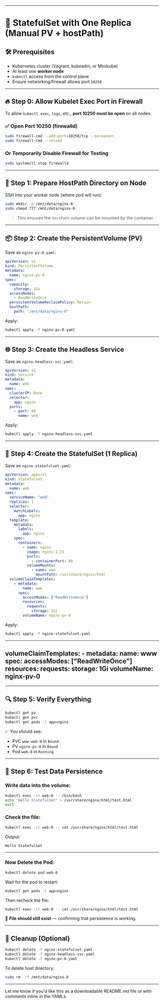 

---

# 📝 StatefulSet with One Replica (Manual PV + hostPath)

## 🛠 Prerequisites

* Kubernetes cluster (Vagrant, kubeadm, or Minikube)
* At least one **worker node**
* `kubectl` access from the control plane
* Ensure networking/firewall allows port `10250`

---

## 🔥 Step 0: Allow Kubelet Exec Port in Firewall

To allow `kubectl exec`, `logs`, etc., **port 10250 must be open** on all nodes.

### ✅ Open Port 10250 (firewalld)

```bash
sudo firewall-cmd --add-port=10250/tcp --permanent
sudo firewall-cmd --reload
```

### Or Temporarily Disable Firewall for Testing

```bash
sudo systemctl stop firewalld
```

---

## 📁 Step 1: Prepare HostPath Directory on Node

SSH into your worker node (where pod will run):

```bash
sudo mkdir -p /mnt/data/nginx-0
sudo chmod 777 /mnt/data/nginx-0
```

> This ensures the `hostPath` volume can be mounted by the container.

---

## 📦 Step 2: Create the PersistentVolume (PV)

Save as `nginx-pv-0.yaml`:

```yaml
apiVersion: v1
kind: PersistentVolume
metadata:
  name: nginx-pv-0
spec:
  capacity:
    storage: 1Gi
  accessModes:
    - ReadWriteOnce
  persistentVolumeReclaimPolicy: Retain
  hostPath:
    path: "/mnt/data/nginx-0"
```

Apply:

```bash
kubectl apply -f nginx-pv-0.yaml
```

---

## 🌐 Step 3: Create the Headless Service

Save as `nginx-headless-svc.yaml`:

```yaml
apiVersion: v1
kind: Service
metadata:
  name: web
spec:
  clusterIP: None
  selector:
    app: nginx
  ports:
    - port: 80
      name: web
```

Apply:

```bash
kubectl apply -f nginx-headless-svc.yaml
```

---

## 🚀 Step 4: Create the StatefulSet (1 Replica)

Save as `nginx-statefulset.yaml`:

```yaml
apiVersion: apps/v1
kind: StatefulSet
metadata:
  name: web
spec:
  serviceName: "web"
  replicas: 1
  selector:
    matchLabels:
      app: nginx
  template:
    metadata:
      labels:
        app: nginx
    spec:
      containers:
        - name: nginx
          image: nginx:1.25
          ports:
            - containerPort: 80
          volumeMounts:
            - name: www
              mountPath: /usr/share/nginx/html
  volumeClaimTemplates:
    - metadata:
        name: www
      spec:
        accessModes: ["ReadWriteOnce"]
        resources:
          requests:
            storage: 1Gi
        volumeName: nginx-pv-0
```

Apply:

```bash
kubectl apply -f nginx-statefulset.yaml
```

---
  volumeClaimTemplates:
    - metadata:
        name: www
      spec:
        accessModes: ["ReadWriteOnce"]
        resources:
          requests:
            storage: 1Gi
        volumeName: nginx-pv-0
---

---

## 🔍 Step 5: Verify Everything

```bash
kubectl get pv
kubectl get pvc
kubectl get pods -l app=nginx
```

✅ You should see:

* PVC `www-web-0` in `Bound`
* PV `nginx-pv-0` in `Bound`
* Pod `web-0` in `Running`

---

## 🧪 Step 6: Test Data Persistence

### Write data into the volume:

```bash
kubectl exec -it web-0 -- /bin/bash
echo "Hello StatefulSet" > /usr/share/nginx/html/test.html
exit
```

### Check the file:

```bash
kubectl exec -it web-0 -- cat /usr/share/nginx/html/test.html
```

Output:

```
Hello StatefulSet
```

---

### Now Delete the Pod:

```bash
kubectl delete pod web-0
```

Wait for the pod to restart:

```bash
kubectl get pods -l app=nginx
```

Then recheck the file:

```bash
kubectl exec -it web-0 -- cat /usr/share/nginx/html/test.html
```

🎉 **File should still exist** — confirming that persistence is working.

---

## 🧼 Cleanup (Optional)

```bash
kubectl delete -f nginx-statefulset.yaml
kubectl delete -f nginx-headless-svc.yaml
kubectl delete -f nginx-pv-0.yaml
```

To delete host directory:

```bash
sudo rm -rf /mnt/data/nginx-0
```

---

Let me know if you'd like this as a downloadable README.md file or with comments inline in the YAMLs.
